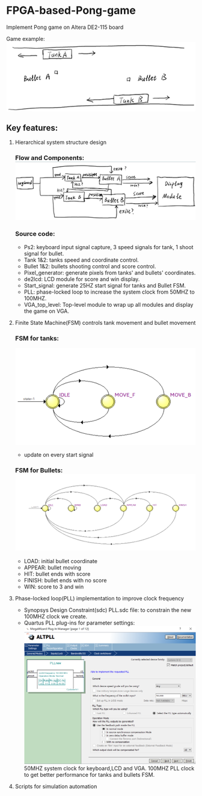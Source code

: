 # FPGA-based-Pong-game
Implement Pong game on Altera DE2-115 board

Game example:![FPGA-based-Pong-game](doc/gameimage.png)
## Key features:
1. Hierarchical system structure design

   ### Flow and Components: ![FPGA-based-Pong-game](doc/flowchart.png)
   ### Source code:
   * Ps2: keyboard input signal capture, 3 speed signals for tank, 1 shoot signal for bullet.
   * Tank 1&2: tanks speed and coordinate control.
   * Bullet 1&2: bullets shooting control and score control.
   * Pixel_generator: generate pixels from tanks' and bullets' coordinates.
   * de2lcd: LCD module for score and win display.
   * Start_signal: generate 25HZ start signal for tanks and Bullet FSM.
   * PLL: phase-locked loop to increase the system clock from 50MHZ to 100MHZ.
   * VGA_top_level: Top-level module to wrap up all modules and display the game on VGA.
   
2. Finite State Machine(FSM) controls tank movement and bullet movement
   ### FSM for tanks:
   ![FPGA-based-Pong-game](doc/tankFSM.png)
   * update on every start signal
   ### FSM for Bullets:![FPGA-based-Pong-game](doc/bulletFSM.png)
   * LOAD: initial bullet coordinate
   * APPEAR: bullet moving
   * HIT:  bullet ends with score
   * FINISH: bullet ends with no score
   * WIN: score to 3 and win
3. Phase-locked loop(PLL) implementation to improve clock frequency
   * Synopsys Design Constraint(sdc) PLL.sdc file: to constrain the new 100MHZ clock we create.
   * Quartus PLL plug-ins for parameter settings:
   ![FPGA-based-Pong-game](doc/PLL.png)
   50MHZ system clock for keyboard,LCD and VGA.
   100MHZ PLL clock to get better performance for tanks and bullets FSM.
5. Scripts for simulation automation
